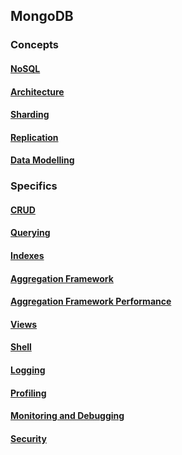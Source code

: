 ## MongoDB

### Concepts

#### [NoSQL](./concepts/NoSQL.md)

#### [Architecture](./concepts/Architecture.md)

#### [Sharding](./concepts/Sharding.md)

#### [Replication](./concepts/Replication.md)

#### [Data Modelling](./concepts/DataModelling.md)

### Specifics

#### [CRUD](./specifics/CRUD.md)

#### [Querying](./specifics/Querying.md)

#### [Indexes](./specifics/Indexes.md)

#### [Aggregation Framework](./specifics/Aggregation%20Framework.md)

#### [Aggregation Framework Performance](./specifics/Aggregation%20Framework%20Performance.md)

#### [Views](./specifics/Views.md)

#### [Shell](./specifics/Shell.md)

#### [Logging](./specifics/Logging.md)

#### [Profiling](./specifics/Profiling.md)

#### [Monitoring and Debugging](./specifics/Monitoring%20and%20Debugging.md)

#### [Security](./specifics/Security.md)
